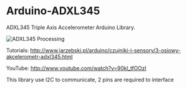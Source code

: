Arduino-ADXL345
===============

ADXL345 Triple Axis Accelerometer Arduino Library.

![ADXL345 Processing](http://www.jarzebski.pl/media/zoom/publish/2014/01/adxl345-processing.png "ADXL345 Processing")

Tutorials: http://www.jarzebski.pl/arduino/czujniki-i-sensory/3-osiowy-akcelerometr-adxl345.html

YouTube: http://www.youtube.com/watch?v=90kI_tfOOzI

This library use I2C to communicate, 2 pins are required to interface

